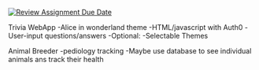 [![Review Assignment Due Date](https://classroom.github.com/assets/deadline-readme-button-22041afd0340ce965d47ae6ef1cefeee28c7c493a6346c4f15d667ab976d596c.svg)](https://classroom.github.com/a/_U2QbDVP)

Trivia WebApp
  -Alice in wonderland theme
  -HTML/javascript with Auth0
  -User-input questions/answers
  -Optional:
  -Selectable Themes
	
Animal Breeder
-pediology tracking
-Maybe use database to see individual animals ans track their health	

